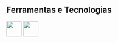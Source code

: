  ## Ferramentas e Tecnologias
 <img src="https://cdn.jsdelivr.net/gh/devicons/devicon/icons/java/java-original-wordmark.svg" width="40" height="40"/> 
 <img src="https://cdn.jsdelivr.net/gh/devicons/devicon/icons/javascript/javascript-plain.svg" width="40" height="40"/>
